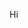 Hi 


<!---
backnback/backnback is a ✨ special ✨ repository because its `README.md` (this file) appears on your GitHub profile.
You can click the Preview link to take a look at your changes.
--->
